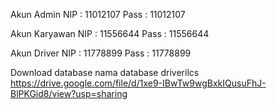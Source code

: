 Akun Admin
NIP : 11012107
Pass : 11012107

Akun Karyawan
NIP : 11556644
Pass : 11556644

Akun Driver 
NIP : 11778899
Pass : 11778899

Download database
nama database driverilcs
https://drive.google.com/file/d/1xe9-IBwTw9wgBxkIQusuFhJ-BlPKGid8/view?usp=sharing
